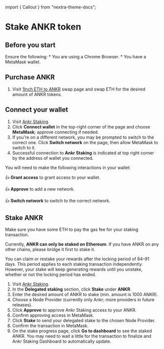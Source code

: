 import { Callout } from "nextra-theme-docs";

# Stake ANKR token

## Before you start

<Callout> 
Ensure the following:
* You are using a Chrome Browser.
* You have a MetaMask wallet.
</Callout>

## Purchase ANKR
1. Visit [1Inch ETH to ANKR](https://app.1inch.io/#/1/classic/swap/ETH/ANKR) swap page and swap ETH for the desired amount of ANKR tokens.

## Connect your wallet

1. Visit [Ankr Staking](https://www.ankr.com/staking/stake).
2. Click **Connect wallet** in the top-right corner of the page and choose **MetaMask**; approve connecting if needed.
3. If you're on a different network, you may be prompted to switch to the correct one. Click **Switch network** on the page, then allow MetaMask to switch to it.
4. Successful connection to **Ankr Staking** is indicated at top right corner by the address of wallet you connected.

You will need to make the following interactions in your wallet:

👍 **Grant access** to grant access to your wallet.

👍 **Approve** to add a new network.

👍 **Switch network** to switch to the correсt network.

## Stake ANKR

<Callout>
Make sure you have some ETH to pay the gas fee for your staking transaction.

Currently, **ANKR can only be staked on Ethereum**. If you have ANKR on any other chains, please bridge it first to stake it. 

You can claim or restake your rewards after the locking period of 84–91 days. This period applies to each staking transaction independently.
However, your stake will keep generating rewards until you unstake, whether or not the locking period has ended.
</Callout>

1. Visit [Ankr Staking](https://www.ankr.com/staking/stake).
2. In the **Delegated staking** section, click **Stake** under **ANKR**.
3. Enter the desired amount of ANKR to stake (min. amount is 1000 ANKR).
4. Choose a Node Provider (currently only Ankr; more providers in future releases).
5. Click **Approve** to approve Ankr Staking access to your ANKR.
6. Confirm approving access in MetaMask.
7. Click **Stake** to send your delegated stake to the chosen Node Provider.
8. Confirm the transaction in MetaMask.
9. On the stake progress page, click **Go to dashboard** to see the staked ANKR. You may need to wait a little for the transaction to finalize and Ankr Staking Dashboard to automatically update.
